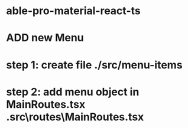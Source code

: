 # able-pro-material-react-ts

# ADD new Menu
# step 1: create file  ./src/menu-items
# step 2: add menu object in MainRoutes.tsx .src\routes\MainRoutes.tsx


